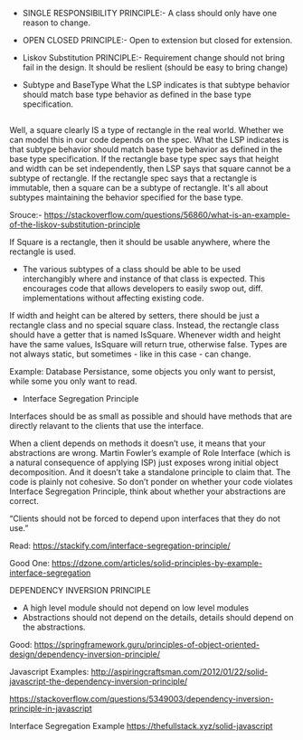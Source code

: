 * SINGLE RESPONSIBILITY PRINCIPLE:-
A class should only have one reason to change.


* OPEN CLOSED PRINCIPLE:-
Open to extension but closed for extension.

* Liskov Substitution PRINCIPLE:-
Requirement change should not bring fail in the design.
It should be reslient (should be easy to bring change)

* Subtype and BaseType
What the LSP indicates is that subtype behavior should match base type behavior as defined in the base type specification.

##


Well, a square clearly IS a type of rectangle in the real world. Whether we can model this in our code depends on the spec.
What the LSP indicates is that subtype behavior should match base type behavior as defined in the base type specification.
If the rectangle base type spec says that height and width can be set independently, then LSP says that square cannot be a subtype of rectangle.
If the rectangle spec says that a rectangle is immutable, then a square can be a subtype of rectangle.
It's all about subtypes maintaining the behavior specified for the base type.

Srouce:- https://stackoverflow.com/questions/56860/what-is-an-example-of-the-liskov-substitution-principle

If Square is a rectangle, then it should be usable anywhere, where the rectangle is used.

- The various subtypes of a class should be able to be used interchangibly where and instance of that class
is expected. This encourages code that allows developers to easily swop out, diff. implementations without affecting
existing code.



If width and height can be altered by setters, there should be just a rectangle class and no special square class.
Instead, the rectangle class should have a getter that is named IsSquare.
Whenever width and height have the same values, IsSquare will return true, otherwise false. Types are not always static, but sometimes - like in this case - can change.

Example: Database Persistance, some objects you only want to persist, while some you only want to read.

- Interface Segregation Principle

Interfaces should be as small as possible and should have methods that are directly relavant to the clients that use the interface.


When a client depends on methods it doesn’t use, it means that your abstractions are wrong.
Martin Fowler’s example of Role Interface (which is a natural consequence of applying ISP) just exposes wrong initial object decomposition.
And it doesn’t take a standalone principle to claim that.
The code is plainly not cohesive. So don’t ponder on whether your code violates Interface Segregation Principle,
think about whether your abstractions are correct.

“Clients should not be forced to depend upon interfaces that they do not use.”


Read: https://stackify.com/interface-segregation-principle/

Good One: https://dzone.com/articles/solid-principles-by-example-interface-segregation


DEPENDENCY INVERSION PRINCIPLE

- A high level module should not depend on low level modules
- Abstractions should not depend on the details, details should depend on the abstractions.


Good: https://springframework.guru/principles-of-object-oriented-design/dependency-inversion-principle/



Javascript Examples:
http://aspiringcraftsman.com/2012/01/22/solid-javascript-the-dependency-inversion-principle/

https://stackoverflow.com/questions/5349003/dependency-inversion-principle-in-javascript

Interface Segregation Example
https://thefullstack.xyz/solid-javascript